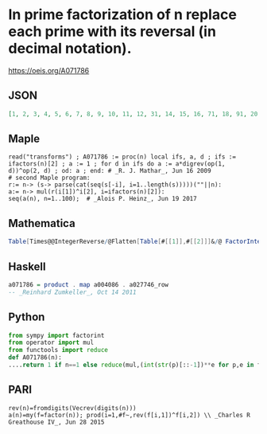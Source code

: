 # In prime factorization of n replace each prime with its reversal \(in decimal notation\)\.
https://oeis.org/A071786
## JSON
```JSON
[1, 2, 3, 4, 5, 6, 7, 8, 9, 10, 11, 12, 31, 14, 15, 16, 71, 18, 91, 20, 21, 22, 32, 24, 25, 62, 27, 28, 92, 30, 13, 32, 33, 142, 35, 36, 73, 182, 93, 40, 14, 42, 34, 44, 45, 64, 74, 48, 49, 50, 213, 124, 35, 54, 55, 56, 273, 184, 95, 60, 16, 26, 63, 64, 155, 66, 76, 284, 96, 70, 17, 72]
```
## Maple
```Maple
read("transforms") ; A071786 := proc(n) local ifs, a, d ; ifs := ifactors(n)[2] ; a := 1 ; for d in ifs do a := a*digrev(op(1, d))^op(2, d) ; od: a ; end: # _R. J. Mathar_, Jun 16 2009
# second Maple program:
r:= n-> (s-> parse(cat(seq(s[-i], i=1..length(s)))))(""||n):
a:= n-> mul(r(i[1])^i[2], i=ifactors(n)[2]):
seq(a(n), n=1..100);  # _Alois P. Heinz_, Jun 19 2017
```
## Mathematica
```Mathematica
Table[Times@@IntegerReverse/@Flatten[Table[#[[1]],#[[2]]]&/@ FactorInteger[ n]],{n,80}] (* _Harvey P. Dale_, Jul 08 2017 *)
```
## Haskell
```Haskell
a071786 = product . map a004086 . a027746_row
-- _Reinhard Zumkeller_, Oct 14 2011
```
## Python
```Python
from sympy import factorint
from operator import mul
from functools import reduce
def A071786(n):
....return 1 if n==1 else reduce(mul,(int(str(p)[::-1])**e for p,e in factorint(n).items())) # _Chai Wah Wu_, Aug 14 2014
```
## PARI
```PARI
rev(n)=fromdigits(Vecrev(digits(n)))
a(n)=my(f=factor(n)); prod(i=1,#f~,rev(f[i,1])^f[i,2]) \\ _Charles R Greathouse IV_, Jun 28 2015
```
